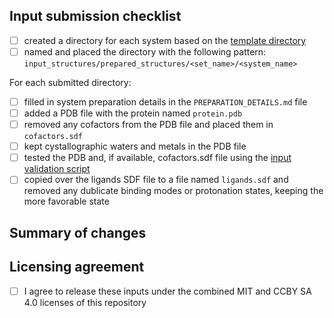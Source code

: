 <!--
Thank you for opening a contribution to the OpenFE 2024 industry benchmark repository.
Below are a few things we ask you to kindly fill in and self-check before we
can accept your contribution. Please ignore any irrelevant sections.
-->

## Input submission checklist

<!--
If you are submitting prepared input files please indicate if you have
done the following:
-->

* [ ] created a directory for each system based on the [template directory][templates]
* [ ] named and placed the directory with the following pattern: `input_structures/prepared_structures/<set_name>/<system_name>`

For each submitted directory:

* [ ] filled in system preparation details in the `PREPARATION_DETAILS.md` file
* [ ] added a PDB file with the protein named `protein.pdb`
* [ ] removed any cofactors from the PDB file and placed them in `cofactors.sdf`
* [ ] kept cystallographic waters and metals in the PDB file
* [ ] tested the PDB and, if available, cofactors.sdf file using the [input validation script][input_validation]
* [ ] copied over the ligands SDF file to a file named `ligands.sdf` and removed any dublicate binding modes or protonation states, keeping the more favorable state

<!--
Here please add a summary of what changes you have made
-->
## Summary of changes

<!--
Also please indicate that you are happy to release these materials under the
combined MIT and CCBY-SA 4.0 licenses of this repository
-->
## Licensing agreement
* [ ] I agree to release these inputs under the combined MIT and CCBY SA 4.0 licenses of this repository

[templates]: https://github.com/OpenFreeEnergy/IndustryBenchmarks2024/tree/main/industry_benchmarks
[input_validation]: https://github.com/OpenFreeEnergy/IndustryBenchmarks2024/tree/main/industry_benchmarks/utils/input_validation.py
